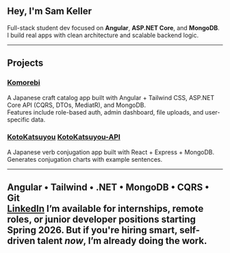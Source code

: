 ## Hey, I'm Sam Keller

Full-stack student dev focused on **Angular**, **ASP.NET Core**, and **MongoDB**.  
I build real apps with clean architecture and scalable backend logic.

---

## Projects

### [Komorebi](https://github.com/KobenjiSan/Japanese-Craft-Shop)
A Japanese craft catalog app built with Angular + Tailwind CSS, ASP.NET Core API (CQRS, DTOs, MediatR), and MongoDB.  
Features include role-based auth, admin dashboard, file uploads, and user-specific data.

### [KotoKatsuyou](https://github.com/KobenjiSan/KotoKatsuyou) [KotoKatsuyou-API](https://github.com/KobenjiSan/katsuyou-api) 
A Japanese verb conjugation app built with React + Express + MongoDB. Generates conjugation charts with example sentences.

---

Angular • Tailwind • .NET • MongoDB • CQRS • Git  
[LinkedIn](https://www.linkedin.com/in/samuel-keller-5b97a51b4)
I’m available for internships, remote roles, or junior developer positions starting **Spring 2026**. But if you're hiring smart, self-driven talent *now*, I’m already doing the work.
---
